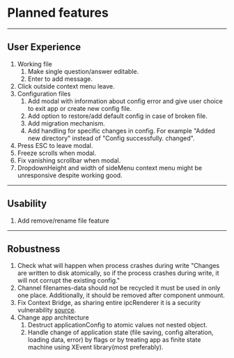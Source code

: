 # Planned features

---

## User Experience

1. Working file
    1. Make single question/answer editable.
    2. Enter to add message.
2. Click outside context menu leave.
3. Configuration files
    1. Add modal with information about config error and give user choice to exit app or create new config file.
    2. Add option to restore/add default config in case of broken file.
    3. Add migration mechanism.
    4. Add handling for specific changes in config. For example "Added new directory" instead of "Config successfully.
       changed".
4. Press ESC to leave modal.
5. Freeze scrolls when modal.
6. Fix vanishing scrollbar when modal.
7. DropdownHeight and width of sideMenu context menu might be unresponsive despite working good.

---

## Usability

1. Add remove/rename file feature

---

## Robustness

1. Check what will happen when process crashes during write "Changes are written to disk atomically, so if the process
   crashes during write, it will not corrupt the existing config."
2. Channel filenames-data should not be recycled it must be used in only one place. Additionally, it should be removed
   after component unmount.
3. Fix Context Bridge, as sharing entire ipcRenderer it is a security
   vulnerability [source](https://stackoverflow.com/questions/66913598/ipcrenderer-on-is-not-a-function).
4. Change app architecture
    1. Destruct applicationConfig to atomic values not nested object.
    2. Handle change of application state (file saving, config alteration, loading data, error) by flags or by treating app as finite state machine using XEvent library(most preferably).
